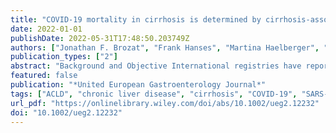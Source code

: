 ```yaml
---
title: "COVID-19 mortality in cirrhosis is determined by cirrhosis-associated comorbidities and extrahepatic organ failure: Results from the multinational LEOSS registry"
date: 2022-01-01
publishDate: 2022-05-31T17:48:50.203749Z
authors: ["Jonathan F. Brozat", "Frank Hanses", "Martina Haelberger", "Melanie Stecher", "Michael Dreher", "Lukas Tometten", "Maria M. Ruethrich", "Janne J. Vehreschild", "Christian Trautwein", "Stefan Borgmann", "Maria J. G. T. Vehreschild", "Carolin E. M. Jakob", "Andreas Stallmach", "Kai Wille", "Kerstin Hellwig", "Nora Isberner", "Philipp A. Reuken", "Fabian Geisler", "Jacob Nattermann", "Tony Bruns", "the LEOSS study Group"]
publication_types: ["2"]
abstract: "Background and Objective International registries have reported high mortality rates in patients with liver disease and COVID-19. However, the extent to which comorbidities contribute to excess COVID-19 mortality in cirrhosis is controversial. Methods We used the multinational Lean European Open Survey on SARS-CoV-2-infected patients (LEOSS) to identify patients with cirrhosis documented between March 2020 and March 2021, when the wild-type and alpha variant were predominant. We compared symptoms, disease progression and mortality after propensity score matching (PSM) for age, sex, obesity, smoking status, and concomitant diseases. Mortality was also compared with that of patients with spontaneous bacterial peritonitis (SBP) without SARS-CoV-2 infection, a common bacterial infection and well-described precipitator of acute-on-chronic liver failure. Results Among 7096 patients with SARS-CoV-2 infection eligible for analysis, 70 (0.99%) had cirrhosis, and all were hospitalized. Risk factors for severe COVID-19, such as diabetes, renal disease, and cardiovascular disease were more frequent in patients with cirrhosis. Case fatality rate in patients with cirrhosis was 31.4% with the highest odds of death in patients older than 65 years (43.6% mortality; odds ratio [OR] 4.02; p = 0.018), Child-Pugh class C (57.1%; OR 4.00; p = 0.026), and failure of two or more organs (81.8%; OR 19.93; p = 0.001). After PSM for demographics and comorbidity, the COVID-19 case fatality of patients with cirrhosis did not significantly differ from that of matched patients without cirrhosis (28.8% vs. 26.1%; p = 0.644) and was similar to the 28-day mortality in a comparison group of patients with cirrhosis and SBP (33.3% vs. 31.5%; p = 1.000). Conclusions In immunologically naïve patients with cirrhosis, mortality from wild-type SARS-CoV-2 and the alpha variant is high and is largely determined by cirrhosis-associated comorbidities and extrahepatic organ failure."
featured: false
publication: "*United European Gastroenterology Journal*"
tags: ["ACLD", "chronic liver disease", "cirrhosis", "COVID-19", "SARS-CoV-2", "SBP"]
url_pdf: "https://onlinelibrary.wiley.com/doi/abs/10.1002/ueg2.12232"
doi: "10.1002/ueg2.12232"
---
```


